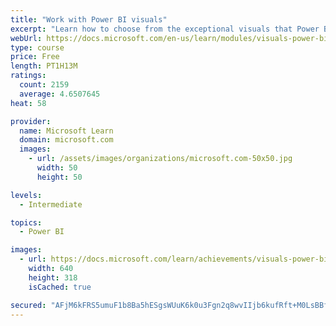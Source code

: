```yaml
---
title: "Work with Power BI visuals"
excerpt: "Learn how to choose from the exceptional visuals that Power BI makes available to you. Formatting visuals will direct the user’s attention to exactly where you want it, while helping to make the visual easier to read and interpret. You will also learn about how to use key performance indicators (KPIs)."
webUrl: https://docs.microsoft.com/en-us/learn/modules/visuals-power-bi/
type: course
price: Free
length: PT1H13M
ratings:
  count: 2159
  average: 4.6507645
heat: 58

provider:
  name: Microsoft Learn
  domain: microsoft.com
  images:
    - url: /assets/images/organizations/microsoft.com-50x50.jpg
      width: 50
      height: 50

levels:
  - Intermediate

topics:
  - Power BI

images:
  - url: https://docs.microsoft.com/learn/achievements/visuals-power-bi-social.png
    width: 640
    height: 318
    isCached: true

secured: "AFjM6kFRS5umuF1b8Ba5hESgsWUuK6k0u3Fgn2q8wvIIjb6kufRft+M0LsBBfDj+tDBWkEFve6r/gFWHZPQ/F7WWz5jKWfpcAtZuHHtYBE68WYG1mo3Vkm6VUEXxodcu6UGSmoQzq/LciVhp6L0/Eiym1arHC+Hy1zP21xKcyjBtCcMu2+TuR3Q32gZvWXMRUlz8gXuZ9PJq82Lda2TTLWFp26WaTrml+kGv8hKfqDeJnSWq7rylCv+1zf0VYmarGYCLb+HDRARKnC1OpkBe6IiPAcLBFjuk0mEHZHoBybjfkW682AZY8WtUOO+mW6+x+c+QvzcfK6S59l1yt8JkAhTA3CV626H2Izzrb9ZmAORC3C2kua0wcBchNRbqSfkcMwYVvYBDuW39bzKDujSdMlSSUEu6HSLtGceDeD1lpfs=;yBn6DPp1bp939jMTWv9/Yw=="
---
```


